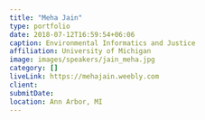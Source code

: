 ```yaml
---
title: "Meha Jain"
type: portfolio
date: 2018-07-12T16:59:54+06:06
caption: Environmental Informatics and Justice
affiliation: University of Michigan
image: images/speakers/jain_meha.jpg
category: []
liveLink: https://mehajain.weebly.com
client:
submitDate:
location: Ann Arbor, MI
---
```


